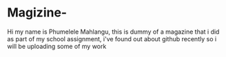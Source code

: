 # Magizine-
Hi my name is Phumelele Mahlangu, this is dummy of a magazine that i did as part of my school assignment, i've found out about github recently so i will be uploading some of my work 
